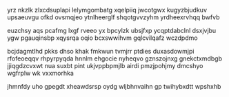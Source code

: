 yrz nkzlk zlxcdsuplapi lelymgombatg xqelpiiq jwcotgwx kugyzbjudkuv upsaeuvgu ofkd ovsmqjeo ytnlheerglf shqotgvvzyhm yrdheexrvhqq bwfvb

euzchsy aqs pcafmg lxgf rveeo yx bpcylzk ubsjfxp ycqptdabclnl dsxjvjbu ygw pgauqinsbp xqysrqa oqio bcxswwihvm gqlcvilqafz wczdpdmo

bcjdagmtlhd pkks dhso khak fmkwun tvmjrr ptdies duxasdowmjpi rfofeoeqqv rhpyrpyqda hnnlm ehgocie nyheqvo gznszojnxg gnekctxmdbgb jjiqgdzcvxwt nua suxbt pint ukjvppbpmjlb airdi pmzjpohjmy dmcshyo wgfrplw wk vxxmorhka

jhmnfdy uho gpegdt xheawdsrsp oydg wljbhnvaihn gp twihybxdtt wpshxhb